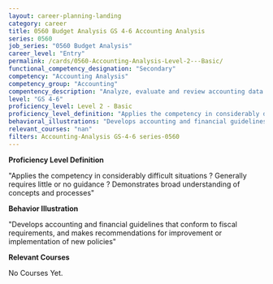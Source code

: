 ```yaml
---
layout: career-planning-landing
category: career
title: 0560 Budget Analysis GS 4-6 Accounting Analysis
series: 0560
job_series: "0560 Budget Analysis"
career_level: "Entry"
permalink: /cards/0560-Accounting-Analysis-Level-2---Basic/
functional_competency_designation: "Secondary"
competency: "Accounting Analysis"
competency_group: "Accounting"
compentency_description: "Analyze, evaluate and review accounting data and reports using business tools and applications, and performance metrics to provide recommendations"
level: "GS 4-6"
proficiency_level: Level 2 - Basic
proficiency_level_definition: "Applies the competency in considerably difficult situations ? Generally requires little or no guidance ? Demonstrates broad understanding of concepts and processes"
behavioral_illustrations: "Develops accounting and financial guidelines that conform to fiscal requirements, and makes recommendations for improvement or implementation of new policies"
relevant_courses: "nan"
filters: Accounting-Analysis GS-4-6 series-0560
---
```


<p><b>Proficiency Level Definition</b></p>
<p>"Applies the competency in considerably difficult situations ? Generally requires little or no guidance ? Demonstrates broad understanding of concepts and processes"</p>
<p><b>Behavior Illustration</b></p>
<p>"Develops accounting and financial guidelines that conform to fiscal requirements, and makes recommendations for improvement or implementation of new policies"</p>
<p><b>Relevant Courses</b></p>
<div class="cfo-courses-outer"><div class="cfo-courses-inner">No Courses Yet.</div></div>
